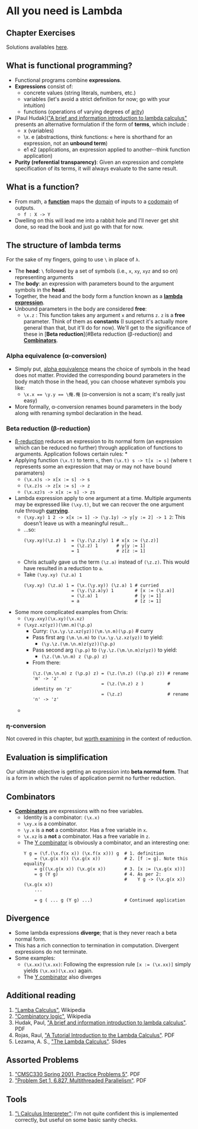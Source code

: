 # All you need is Lambda

## Chapter Exercises

Solutions availables [here](exercises/solutions.md).

## What is functional programming?

* Functional programs combine **expressions**.
* **Expressions** consist of:
  * concrete values (string literals, numbers, etc.)
  * variables (let's avoid a strict definition for now; go with your intuition)
  * functions (operations of varying degrees of [arity](https://en.wikipedia.org/wiki/Arity))
* [Paul Hudak](["A brief and information introduction to lambda calculus"](http://www.cs.yale.edu/homes/hudak/CS201S08/lambda.pdf) presents an alternative formulation if the form of **terms**, which include :
  * x (variables)
  * \x. e (abstractions, think functions: `e` here is shorthand for an expression, not an **unbound term**)
  * e1 e2 (applications, an expression applied to another--think function application)
* **Purity (referential transparency)**: Given an expression and complete specification of its terms, it will always evaluate to the same result.

## What is a function?

* From math, a **[function](https://en.wikipedia.org/wiki/Function_(mathematics))** maps the [domain](https://en.wikipedia.org/wiki/Domain_of_a_function) of inputs to a [codomain](https://en.wikipedia.org/wiki/Codomain) of outputs.
  * `f : X -> Y`
* Dwelling on this will lead me into a rabbit hole and I'll never get shit done, so read the book and just go with that for now.

## The structure of lambda terms

For the sake of my fingers, going to use `\` in place of `λ`.

* The **head**: `\` followed by a set of symbols (i.e., `x`, `xy`, `xyz` and so on) representing arguments
* The **body**: an expression with parameters bound to the argument symbols in the **head**.
* Together, the head and the body form a function known as a **[lambda expression](https://en.wikipedia.org/wiki/Lambda_calculus#Definition)**.
* Unbound parameters in the body are considered **free**:
  * `\x.z` : This function takes any argument `x` and returns `z`. `z` is a **free** parameter. Think of them as **constants** (I suspect it's actually more general than that, but it'll do for now). We'll get to the significance of these in [**Beta reduction**](#Beta reduction (β-reduction)) and [**Combinators**](#Combinators).

### Alpha equivalence (α-conversion)

* Simply put, [alpha equivalence](https://en.wikipedia.org/wiki/Lambda_calculus#Alpha_equivalence) means the choice of symbols in the head does not matter. Provided the corresponding bound parameters in the body match those in the head, you can choose whatever symbols you like:
  * `\x.x == \y.y == \俺.俺` (α-conversion is not a scam; it's really just easy)
* More formally, α-conversion renames bound parameters in the body along with renaming symbol declaration in the head.

### Beta reduction (β-reduction)

* [β-reduction](https://en.wikipedia.org/wiki/Lambda_calculus#Beta_reduction) reduces an expression to its normal form (an expression which can be reduced no further) through application of functions to arguments. Application follows certain rules:
  *
* Applying function `(\x.t)` to term `s`, then `(\x.t) s -> t[x := s]` (where `t` represents some an expression that may or may not have bound paramaters)
  * `(\x.x)s -> x[x := s] -> s`
  * `(\x.z)s -> z[x := s] -> z`
  * `(\x.xz)s -> x[x := s] -> zs`
* Lambda expression apply to one argument at a time. Multiple arguments may be expressed like `(\xy.t)`, but we can recover the one argument rule through **[currying](https://en.wikipedia.org/wiki/Currying)**.
  * `(\xy.xy) 1 2 -> x[x := 1] -> (\y.1y) -> y[y := 2] -> 1 2`: This doesn't leave us with a meaningful result...
  * ...so:
    ```
    (\xy.xy)(\z.z) 1  = (\y.(\z.z)y) 1 # x[x := (\z.z)]
                      = (\z.z) 1       # y[y := 1]
                      = 1              # z[z := 1]
    ```
  * Chris actually gave us the term `(\z.a)` instead of `(\z.z)`. This would have resulted in a reduction to `a`.
  * Take `(\xy.xy) (\z.a) 1`
    ```
    (\xy.xy) (\z.a) 1 = (\x.(\y.xy)) (\z.a) 1 # curried
                      = (\y.(\z.a)y) 1        # [x := (\z.a)]
                      = (\z.a) 1              # [y := 1]
                      = a                     # [z := 1]
    ```
* Some more complicated examples from Chris:
  * `(\xy.xxy)(\x.xy)(\x.xz)`
  * `(\xyz.xz(yz))(\mn.m)(\p.p)`
    * Curry: `(\x.\y.\z.xz(yz))(\m.\n.m)(\p.p)` # curry
    * Pass first arg `(\m.\n.m)` to `(\x.\y.\z.xz(yz))` to yield:
      * `(\y.\z.(\m.\n.m)z(yz))(\p.p)`
    * Pass second arg `(\p.p)` to `(\y.\z.(\m.\n.m)z(yz))` to yield:
      * `(\z.(\m.\n.m) z (\p.p) z)`
    * From there:
      ```
      (\z.(\m.\n.m) z (\p.p) z) = (\z.(\n.z) ((\p.p) z)) # rename 'm' -> 'z'
                                = (\z.(\n.z) z )         # identity on 'z'
                                = (\z.z)                 # rename 'n' -> 'z'
      ```
  *
### η-conversion

Not covered in this chapter, but [worth examining](https://en.wikipedia.org/wiki/Lambda_calculus#.CE.B7-conversion) in the context of reduction.

## Evaluation is simplification

Our ultimate objective is getting an expression into **beta normal form**. That is a form in which the rules of application permit no further reduction.

## Combinators

* **[Combinators](https://en.wikipedia.org/wiki/Combinatory_logic)** are expressions with no free variables.
  * Identity is a combinator: `(\x.x)`
  * `\xy.x` is a combinator.
  * `\y.x` is a **not** a combinator. Has a free variable in `x`.
  * `\x.xz` is a **not** a combinator. Has a free variable in `z`.
  * The [Y combinator](https://en.wikipedia.org/wiki/Fixed-point_combinator#Fixed_point_combinators_in_lambda_calculus) is obviously a combinator, and an interesting one:
    ```
    Y g = (\f.(\x.f(x x)) (\x.f(x x))) g  # 1. definition
        = (\x.g(x x)) (\x.g(x x))         # 2. [f := g]. Note this equality
        = g((\x.g(x x)) (\x.g(x x))       # 3. [x := (\x.g(x x))]
        = g (Y g)                         # 4. As per 2:
                                          #    Y g -> (\x.g(x x)) (\x.g(x x))
        ...

        = g ( ... g (Y g) ...)            # Continued application

    ```

## Divergence

* Some lambda expressions **diverge**; that is they never reach a beta normal form.
* This has a rich connection to termination in computation. Divergent expressions do not terminate.
* Some examples:
  * `(\x.xx)(\x.xx)`: Following the expression rule `[x := (\x.xx)]` simply yields `(\x.xx)(\x.xx)` again.
  * The [Y combinator](https://en.wikipedia.org/wiki/Fixed-point_combinator#Fixed_point_combinators_in_lambda_calculus) also diverges


## Additional reading

1. ["Lamba Calculus"](https://en.wikipedia.org/wiki/Lambda_calculus), Wikipedia
1. ["Combinatory logic"](https://en.wikipedia.org/wiki/Combinatory_logic), Wikipedia
1. Hudak, Paul, ["A brief and information introduction to lambda calculus"](http://www.cs.yale.edu/homes/hudak/CS201S08/lambda.pdf). PDF
1. Rojas, Raul, ["A Tutorial Introduction to the Lambda Calculus"](http://www.inf.fu-berlin.de/lehre/WS03/alpi/lambda.pdf). PDF
1. Lezama, A. S., ["The Lambda Calculus"](https://ocw.mit.edu/courses/electrical-engineering-and-computer-science/6-820-fundamentals-of-program-analysis-fall-2015/lecture-notes/MIT6_820F15_L02.pdf). Slides

## Assorted Problems
1. ["CMSC330 Spring 2001, Practice Problems 5"](http://www.cs.umd.edu/class/spring2011/cmsc330/prac5-solutions.pdf). PDF
1. ["Problem Set 1, 6.827, Multithreaded Parallelism"](http://ocw.alfaisal.edu/NR/rdonlyres/Electrical-Engineering-and-Computer-Science/6-827Multithreaded-Parallelism--Languages-and-CompilersFall2002/77E925A7-3CCB-42F2-9074-FF0A4019F039/0/ps1.pdf). PDF

## Tools

1. ["\ Calculus Interpreter"](https://people.eecs.berkeley.edu/~gongliang13/lambda/): I'm not quite confident this is implemented correctly, but useful on some basic sanity checks.
